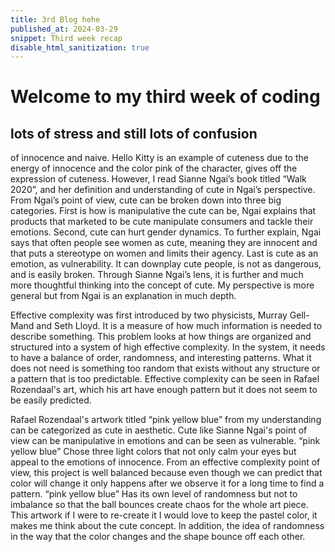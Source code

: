 ```yaml
---
title: 3rd Blog hehe
published_at: 2024-03-29
snippet: Third week recap
disable_html_sanitization: true
---
```


# Welcome to my third week of coding
## lots of stress and still lots of confusion

of innocence and naive. Hello Kitty is an example of cuteness due to the energy of innocence and the color pink of the character, gives off the expression of cuteness. However, I read Sianne Ngai’s book titled “Walk 2020”, and her definition and understanding of cute in Ngai’s perspective. From Ngai’s point of view, cute can be broken down into three big categories. First is how is manipulative the cute can be, Ngai explains that products that marketed to be cute manipulate consumers and tackle their emotions. Second, cute can hurt gender dynamics. To further explain, Ngai says that often people see women as cute, meaning they are innocent and that puts a stereotype on women and limits their agency. Last is cute as an emotion, as vulnerability. It can downplay cute people, is not as dangerous, and is easily broken. Through Sianne Ngai’s lens, it is further and much more thoughtful thinking into the concept of cute. My perspective is more general but from Ngai is an explanation in much depth. 

Effective complexity was first introduced by two physicists, Murray Gell-Mand and Seth Lloyd. It is a measure of how much information is needed to describe something.  This problem looks at how things are organized and structured into a system of high effective complexity. In the system, it needs to have a balance of order, randomness, and interesting patterns. What it does not need is something too random that exists without any structure or a pattern that is too predictable. Effective complexity can be seen in Rafael Rozendaal's art, which his art have enough pattern but it does not seem to be easily predicted. 

Rafael Rozendaal's artwork titled “pink yellow blue” from my understanding can be categorized as cute in aesthetic. Cute like Sianne Ngai's point of view can be manipulative in emotions and can be seen as vulnerable. “pink yellow blue” Chose three light colors that not only calm your eyes but appeal to the emotions of innocence. From an effective complexity point of view, this project is well balanced because even though we can predict that color will change it only happens after we observe it for a long time to find a pattern. “pink yellow blue” Has its own level of randomness but not to imbalance so that the ball bounces create chaos for the whole art piece. This artwork if I were to re-create it I would love to keep the pastel color, it makes me think about the cute concept. In addition, the idea of randomness in the way that the color changes and the shape bounce off each other.
